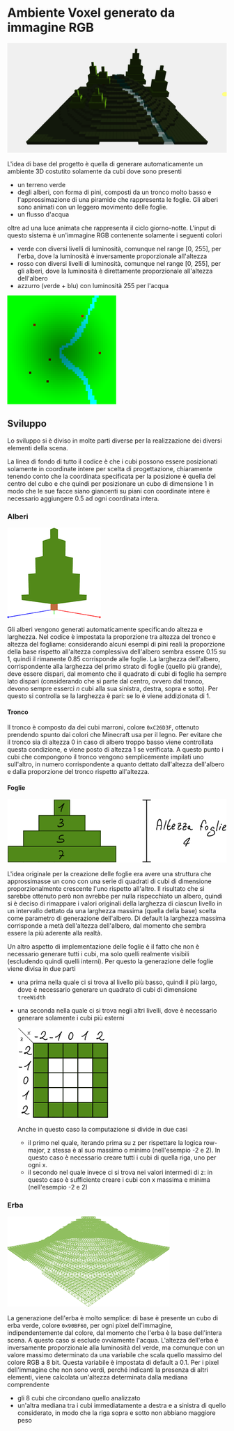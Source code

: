 # Ambiente Voxel generato da immagine RGB
![Risultato finale](md_imgs/finalResult.gif)

L'idea di base del progetto è quella di generare automaticamente un ambiente 3D costutito solamente da cubi dove sono presenti

- un terreno verde
- degli alberi, con forma di pini, composti da un tronco molto basso e l'approssimazione di una piramide che rappresenta le foglie. Gli alberi sono animati con un leggero movimento delle foglie.
- un flusso d'acqua

oltre ad una luce animata che rappresenta il ciclo giorno-notte. L'input di questo sistema è un'immagine RGB contenente solamente i seguenti colori
- verde con diversi livelli di luminosità, comunque nel range [0, 255], per l'erba, dove la luminosità è inversamente proporzionale all'altezza
- rosso con diversi livelli di luminosità, comunque nel range [0, 255], per gli alberi, dove la luminosità è direttamente proporzionale all'altezza dell'albero
- azzurro (verde + blu) con luminosità 255 per l'acqua

![Immagine RGB](md_imgs/colormap.png)

## Sviluppo
Lo sviluppo si è diviso in molte parti diverse per la realizzazione dei diversi elementi della scena.

La linea di fondo di tutto il codice è che i cubi possono essere posizionati solamente in coordinate intere per scelta di progettazione, chiaramente tenendo conto che la coordinata specificata per la posizione è quella del centro del cubo e che quindi per posizionare un cubo di dimensione 1 in modo che le sue facce siano giancenti su piani con coordinate intere è necessario aggiungere 0.5 ad ogni coordinata intera.

### Alberi
![Albero](md_imgs/tree.png)

Gli alberi vengono generati automaticamente specificando altezza e larghezza.
Nel codice è impostata la proporzione tra altezza del tronco e altezza del fogliame: considerando alcuni esempi di pini reali la proporzione della base rispetto all'altezza complessiva dell'albero sembra essere 0.15 su 1, quindi il rimanente 0.85 corrisponde alle foglie.
La larghezza dell'albero, corrispondente alla larghezza del primo strato di foglie (quello più grande), deve essere dispari, dal momento che il quadrato di cubi di foglie ha sempre lato dispari (considerando che si parte dal centro, ovvero dal tronco, devono sempre esserci *n* cubi alla sua sinistra, destra, sopra e sotto). Per questo si controlla se la larghezza è pari: se lo è viene addizionata di 1.

#### Tronco
Il tronco è composto da dei cubi marroni, colore `0xC26D3F`, ottenuto prendendo spunto dai colori che Minecraft usa per il legno.
Per evitare che il tronco sia di altezza 0 in caso di albero troppo basso viene controllata questa condizione, e viene posto di altezza 1 se verificata. A questo punto i cubi che compongono il tronco vengono semplicemente impilati uno sull'altro, in numero corrispondente a quanto dettato dall'altezza dell'albero e dalla proporzione del tronco rispetto all'altezza.

#### Foglie
![Schema Foglie](md_imgs/leafs.png)

L'idea originale per la creazione delle foglie era avere una struttura che approssimasse un cono con una serie di quadrati di cubi di dimensione proporzionalmente crescente l'uno rispetto all'altro. Il risultato che si sarebbe ottenuto però non avrebbe per nulla rispecchiato un albero, quindi si è deciso di rimappare i valori originali della larghezza di ciascun livello in un intervallo dettato da una larghezza massima (quella della base) scelta come parametro di generazione dell'albero. Di default la larghezza massima corrisponde a metà dell'altezza dell'albero, dal momento che sembra essere la più aderente alla realtà.

Un altro aspetto di implementazione delle foglie è il fatto che non è necessario generare tutti i cubi, ma solo quelli realmente visibili (escludendo quindi quelli interni). Per questo la generazione delle foglie viene divisa in due parti
- una prima nella quale ci si trova al livello più basso, quindi il più largo, dove è necessario generare un quadrato di cubi di dimensione `treeWidth`
- una seconda nella quale ci si trova negli altri livelli, dove è necessario generare solamente i cubi più esterni

  ![Schema Foglie](md_imgs/extLeafs.png)

  Anche in questo caso la computazione si divide in due casi
  - il primo nel quale, iterando prima su z per rispettare la logica row-major, z stessa è al suo massimo o minimo (nell'esempio -2 e 2). In questo caso è necessario creare tutti i cubi di quella riga, uno per ogni x.
  - il secondo nel quale invece ci si trova nei valori intermedi di z: in questo caso è sufficiente creare i cubi con x massima e minima (nell'esempio -2 e 2)

### Erba
![Erba](md_imgs/grass.png)

La generazione dell'erba è molto semplice: di base è presente un cubo di erba verde, colore `0x90BF60`, per ogni pixel dell'immagine, indipendentemente dal colore, dal momento che l'erba è la base dell'intera scena. A questo caso si esclude ovviamente l'acqua. L'altezza dell'erba è inversamente proporzionale alla luminosità del verde, ma comunque con un valore massimo determinato da una variabile che scala quello massimo del colore RGB a 8 bit. Questa variabile è impostata di default a 0.1.
Per i pixel dell'immagine che non sono verdi, perché indicanti la presenza di altri elementi, viene calcolata un'altezza determinata dalla mediana comprendente
- gli 8 cubi che circondano quello analizzato
- un'altra mediana tra i cubi immediatamente a destra e a sinistra di quello considerato, in modo che la riga sopra e sotto non abbiano maggiore peso

